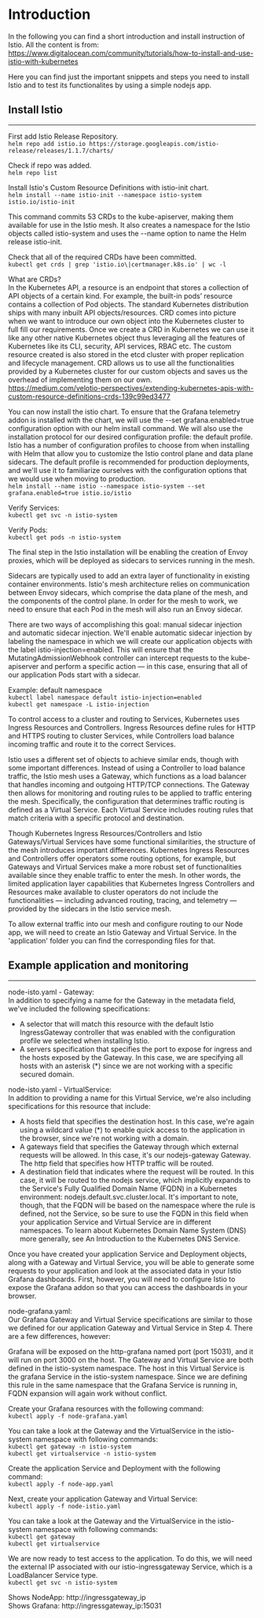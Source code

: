 # Introduction

In the following you can find a short introduction and install instruction of Istio.
All the content is from: https://www.digitalocean.com/community/tutorials/how-to-install-and-use-istio-with-kubernetes

Here you can find just the important snippets and steps you need to install Istio and to test its functionalites by using a simple nodejs app.

## Install Istio
---

First add Istio Release Repository.  
`helm repo add istio.io https://storage.googleapis.com/istio-release/releases/1.1.7/charts/`

Check if repo was added.  
`helm repo list`

Install Istio's Custom Resource Definitions with istio-init chart.  
`helm install --name istio-init --namespace istio-system istio.io/istio-init`

This command commits 53 CRDs to the kube-apiserver, making them available for use in the Istio mesh. It also creates a namespace for the Istio objects called istio-system and uses the --name option to name the Helm release istio-init.  

Check that all of the required CRDs have been committed.  
`kubectl get crds | grep 'istio.io\|certmanager.k8s.io' | wc -l`

What are CRDs?  
In the Kubernetes API, a resource is an endpoint that stores a collection of API objects of a certain kind. For example, the built-in pods’ resource contains a collection of Pod objects. The standard Kubernetes distribution ships with many inbuilt API objects/resources. CRD comes into picture when we want to introduce our own object into the Kubernetes cluster to full fill our requirements. Once we create a CRD in Kubernetes we can use it like any other native Kubernetes object thus leveraging all the features of Kubernetes like its CLI, security, API services, RBAC etc.
The custom resource created is also stored in the etcd cluster with proper replication and lifecycle management. CRD allows us to use all the functionalities provided by a Kubernetes cluster for our custom objects and saves us the overhead of implementing them on our own.  
https://medium.com/velotio-perspectives/extending-kubernetes-apis-with-custom-resource-definitions-crds-139c99ed3477


You can now install the istio chart. To ensure that the Grafana telemetry addon is installed with the chart, we will use the --set grafana.enabled=true configuration option with our helm install command. We will also use the installation protocol for our desired configuration profile: the default profile. Istio has a number of configuration profiles to choose from when installing with Helm that allow you to customize the Istio control plane and data plane sidecars. The default profile is recommended for production deployments, and we'll use it to familiarize ourselves with the configuration options that we would use when moving to production.  
`helm install --name istio --namespace istio-system --set grafana.enabled=true istio.io/istio`

Verify Services:   
`kubectl get svc -n istio-system`

Verify Pods:   
`kubectl get pods -n istio-system`

The final step in the Istio installation will be enabling the creation of Envoy proxies, which will be deployed as sidecars to services running in the mesh.

Sidecars are typically used to add an extra layer of functionality in existing container environments. Istio's mesh architecture relies on communication between Envoy sidecars, which comprise the data plane of the mesh, and the components of the control plane. In order for the mesh to work, we need to ensure that each Pod in the mesh will also run an Envoy sidecar.

There are two ways of accomplishing this goal: manual sidecar injection and automatic sidecar injection. We'll enable automatic sidecar injection by labeling the namespace in which we will create our application objects with the label istio-injection=enabled. This will ensure that the MutatingAdmissionWebhook controller can intercept requests to the kube-apiserver and perform a specific action — in this case, ensuring that all of our application Pods start with a sidecar.  

Example: default namespace  
`kubectl label namespace default istio-injection=enabled`  
`kubectl get namespace -L istio-injection`

To control access to a cluster and routing to Services, Kubernetes uses Ingress Resources and Controllers. Ingress Resources define rules for HTTP and HTTPS routing to cluster Services, while Controllers load balance incoming traffic and route it to the correct Services.

Istio uses a different set of objects to achieve similar ends, though with some important differences. Instead of using a Controller to load balance traffic, the Istio mesh uses a Gateway, which functions as a load balancer that handles incoming and outgoing HTTP/TCP connections. The Gateway then allows for monitoring and routing rules to be applied to traffic entering the mesh. Specifically, the configuration that determines traffic routing is defined as a Virtual Service. Each Virtual Service includes routing rules that match criteria with a specific protocol and destination.

Though Kubernetes Ingress Resources/Controllers and Istio Gateways/Virtual Services have some functional similarities, the structure of the mesh introduces important differences. Kubernetes Ingress Resources and Controllers offer operators some routing options, for example, but Gateways and Virtual Services make a more robust set of functionalities available since they enable traffic to enter the mesh. In other words, the limited application layer capabilities that Kubernetes Ingress Controllers and Resources make available to cluster operators do not include the functionalities — including advanced routing, tracing, and telemetry — provided by the sidecars in the Istio service mesh.

To allow external traffic into our mesh and configure routing to our Node app, we will need to create an Istio Gateway and Virtual Service. In the 'application' folder you can find the corresponding files for that. 

  
## Example application and monitoring
---

node-isto.yaml - Gateway:  
In addition to specifying a name for the Gateway in the metadata field, we've included the following specifications:
- A selector that will match this resource with the default Istio IngressGateway controller that was enabled with the configuration profile we selected when installing Istio.
- A servers specification that specifies the port to expose for ingress and the hosts exposed by the Gateway. In this case, we are specifying all hosts with an asterisk (*) since we are not working with a specific secured domain.

node-isto.yaml - VirtualService:  
In addition to providing a name for this Virtual Service, we're also including specifications for this resource that include:
- A hosts field that specifies the destination host. In this case, we're again using a wildcard value (*) to enable quick access to the application in the browser, since we're not working with a domain.
- A gateways field that specifies the Gateway through which external requests will be allowed. In this case, it's our nodejs-gateway Gateway.
The http field that specifies how HTTP traffic will be routed.
- A destination field that indicates where the request will be routed. In this case, it will be routed to the nodejs service, which implicitly expands to the Service's Fully Qualified Domain Name (FQDN) in a Kubernetes environment: nodejs.default.svc.cluster.local. It's important to note, though, that the FQDN will be based on the namespace where the rule is defined, not the Service, so be sure to use the FQDN in this field when your application Service and Virtual Service are in different namespaces. To learn about Kubernetes Domain Name System (DNS) more generally, see An Introduction to the Kubernetes DNS Service.

Once you have created your application Service and Deployment objects, along with a Gateway and Virtual Service, you will be able to generate some requests to your application and look at the associated data in your Istio Grafana dashboards. First, however, you will need to configure Istio to expose the Grafana addon so that you can access the dashboards in your browser.

node-grafana.yaml:  
Our Grafana Gateway and Virtual Service specifications are similar to those we defined for our application Gateway and Virtual Service in Step 4. There are a few differences, however:

Grafana will be exposed on the http-grafana named port (port 15031), and it will run on port 3000 on the host.
The Gateway and Virtual Service are both defined in the istio-system namespace.
The host in this Virtual Service is the grafana Service in the istio-system namespace. Since we are defining this rule in the same namespace that the Grafana Service is running in, FQDN expansion will again work without conflict.

Create your Grafana resources with the following command:  
`kubectl apply -f node-grafana.yaml`

You can take a look at the Gateway and the VirtualService in the istio-system namespace with following commands:  
`kubectl get gateway -n istio-system`  
`kubectl get virtualservice -n istio-system`

Create the application Service and Deployment with the following command:  
`kubectl apply -f node-app.yaml`

Next, create your application Gateway and Virtual Service:  
`kubectl apply -f node-istio.yaml`

You can take a look at the Gateway and the VirtualService in the istio-system namespace with following commands:  
`kubectl get gateway`  
`kubectl get virtualservice`

We are now ready to test access to the application. To do this, we will need the external IP associated with our istio-ingressgateway Service, which is a LoadBalancer Service type.  
`kubectl get svc -n istio-system`

Shows NodeApp: http://ingressgateway_ip  
Shows Grafana: http://ingressgateway_ip:15031
